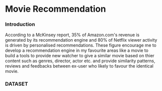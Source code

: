 # Movie Recommendation
### Introduction
According to a McKinsey report, 35% of Amazon.com's revenue is generated by its recommendation engine and 80% of Netflix viewer activity is driven by personalised recommendations. These figure encourage me to develop a recommendation engine in my favourite areas like a movie to build a tools to provide new watcher to give a similar movie based on thier content such as genres, director, actor etc. and provide similarity patterns, reviews and feedbacks between ex-user who likely to favour the identical movie.

### DATASET
